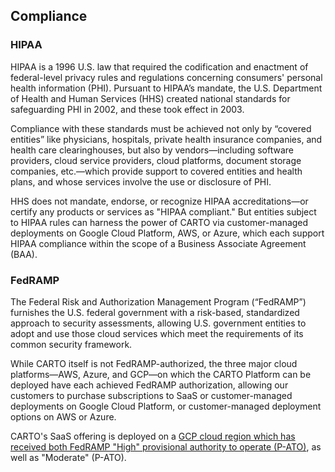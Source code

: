 ## Compliance

### HIPAA

HIPAA is a 1996 U.S. law that required the codification and enactment of federal-level privacy rules and regulations concerning consumers' personal health information (PHI). Pursuant to HIPAA’s mandate, the U.S. Department of Health and Human Services (HHS) created national standards for safeguarding PHI in 2002, and these took effect in 2003. 

Compliance with these standards must be achieved not only by “covered entities” like physicians, hospitals, private health insurance companies, and health care clearinghouses, but also by vendors—including software providers, cloud service providers, cloud platforms, document storage companies, etc.—which provide support to covered entities and health plans, and whose services involve the use or disclosure of PHI.

HHS does not mandate, endorse, or recognize HIPAA accreditations—or certify any products or services as "HIPAA compliant." But entities subject to HIPAA rules can harness the power of CARTO via customer-managed deployments on Google Cloud Platform, AWS, or Azure, which each support HIPAA compliance within the scope of a Business Associate Agreement (BAA).


### FedRAMP

The Federal Risk and Authorization Management Program (“FedRAMP”) furnishes the U.S. federal government with a risk-based, standardized approach to security assessments, allowing U.S. government entities to adopt and use those cloud services which meet the requirements of its common security framework. 

While CARTO itself is not FedRAMP-authorized, the three major cloud platforms—AWS, Azure, and GCP—on which the CARTO Platform can be deployed have each achieved FedRAMP authorization, allowing our customers to purchase subscriptions to SaaS or customer-managed deployments on Google Cloud Platform, or customer-managed deployment options on AWS or Azure.

CARTO's SaaS offering is deployed on a [GCP cloud region which has received both FedRAMP "High" provisional authority to operate (P-ATO)](https://cloud.google.com/security/compliance/fedramp), as well as "Moderate" (P-ATO).